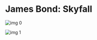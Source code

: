 # James Bond: Skyfall

![img 0](https://i.imgur.com/rlIWeze.jpg)

![img 1](https://i.imgur.com/ysxUIWk.png)

